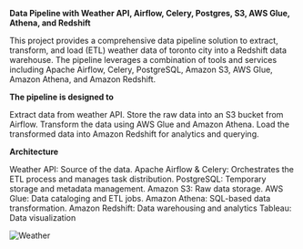 **Data Pipeline with Weather API, Airflow, Celery, Postgres, S3, AWS Glue, Athena, and Redshift**

This project provides a comprehensive data pipeline solution to extract, transform, and load (ETL) weather data of toronto city into a Redshift data warehouse. The pipeline leverages a combination of tools and services including Apache Airflow, Celery, PostgreSQL, Amazon S3, AWS Glue, Amazon Athena, and Amazon Redshift.

**The pipeline is designed to**

Extract data from weather API.
Store the raw data into an S3 bucket from Airflow.
Transform the data using AWS Glue and Amazon Athena.
Load the transformed data into Amazon Redshift for analytics and querying.

**Architecture**

Weather API: Source of the data.
Apache Airflow & Celery: Orchestrates the ETL process and manages task distribution.
PostgreSQL: Temporary storage and metadata management.
Amazon S3: Raw data storage.
AWS Glue: Data cataloging and ETL jobs.
Amazon Athena: SQL-based data transformation.
Amazon Redshift: Data warehousing and analytics
Tableau: Data visualization

![Weather](https://github.com/user-attachments/assets/c1acf494-81ea-41dd-9850-067d55a3f09d)

